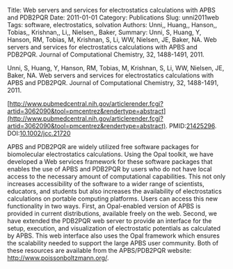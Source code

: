 Title: Web servers and services for electrostatics calculations with APBS and PDB2PQR
Date: 2011-01-01
Category: Publications
Slug: unni2011web
Tags: software, electrostatics, solvation
Authors: Unni,, Huang,, Hanson,, Tobias,, Krishnan,, Li,, Nielsen,, Baker,
Summary: Unni, S, Huang, Y, Hanson, RM, Tobias, M, Krishnan, S, Li, WW, Nielsen, JE, Baker, NA. Web servers and services for electrostatics calculations with APBS and PDB2PQR. Journal of Computational Chemistry, 32, 1488-1491, 2011. 

Unni, S, Huang, Y, Hanson, RM, Tobias, M, Krishnan, S, Li, WW, Nielsen, JE, Baker, NA. Web servers and services for electrostatics calculations with APBS and PDB2PQR. Journal of Computational Chemistry, 32, 1488-1491, 2011. 

[http://www.pubmedcentral.nih.gov/articlerender.fcgi?artid=3062090&tool=pmcentrez&rendertype=abstract](http://www.pubmedcentral.nih.gov/articlerender.fcgi?artid=3062090&tool=pmcentrez&rendertype=abstract). PMID:[21425296](http://www.ncbi.nlm.nih.gov/pubmed/21425296). DOI:[10.1002/jcc.21720](http://dx.doi.org/10.1002/jcc.21720)

APBS and PDB2PQR are widely utilized free software packages for biomolecular electrostatics calculations. Using the Opal toolkit, we have developed a Web services framework for these software packages that enables the use of APBS and PDB2PQR by users who do not have local access to the necessary amount of computational capabilities. This not only increases accessibility of the software to a wider range of scientists, educators, and students but also increases the availability of electrostatics calculations on portable computing platforms. Users can access this new functionality in two ways. First, an Opal-enabled version of APBS is provided in current distributions, available freely on the web. Second, we have extended the PDB2PQR web server to provide an interface for the setup, execution, and visualization of electrostatic potentials as calculated by APBS. This web interface also uses the Opal framework which ensures the scalability needed to support the large APBS user community. Both of these resources are available from the APBS/PDB2PQR website: http://www.poissonboltzmann.org/.
